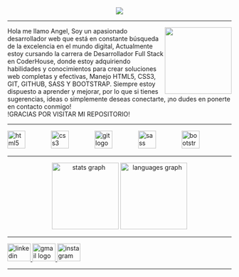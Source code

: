 <div align="center">
  <img height="" src="https://media.giphy.com/media/cONmehlI1RLooq701P/giphy.gif"  />
</div>

------------

<img align="right" height="150" src="https://raw.githubusercontent.com/TheDudeThatCode/TheDudeThatCode/master/Assets/Developer.gif"  />
<p align="left">Hola me llamo Angel, Soy un apasionado desarrollador web que está en constante búsqueda de la excelencia en el mundo digital, Actualmente estoy cursando la carrera de Desarrollador Full Stack en CoderHouse, donde estoy adquiriendo habilidades y conocimientos para crear soluciones web completas y efectivas, Manejo HTML5, CSS3, GIT, GITHUB, SASS Y BOOTSTRAP. Siempre estoy dispuesto a aprender y mejorar, por lo que si tienes sugerencias, ideas o simplemente deseas conectarte, ¡no dudes en ponerte en contacto conmigo!<br>!GRACIAS POR VISITAR MI REPOSITORIO!</p>


------------
<div align="left">
  <img src="https://cdn.jsdelivr.net/gh/devicons/devicon/icons/html5/html5-original.svg" height="40" alt="html5 logo"  />
  <img width="50" />
  <img src="https://cdn.jsdelivr.net/gh/devicons/devicon/icons/css3/css3-original.svg" height="40" alt="css3 logo"  />
  <img width="50" />
  <img src="https://cdn.jsdelivr.net/gh/devicons/devicon/icons/git/git-original.svg" height="40" alt="git logo"  />
  <img width="50" />
  <img src="https://cdn.jsdelivr.net/gh/devicons/devicon/icons/sass/sass-original.svg" height="40" alt="sass logo"  />
  <img width="50" />
  <img src="https://cdn.jsdelivr.net/gh/devicons/devicon/icons/bootstrap/bootstrap-original.svg" height="40" alt="bootstrap logo"  />
</div>

------------

<div align="center">
  <img src="https://github-readme-stats.vercel.app/api?username=Angel-lopez02&hide_title=false&hide_rank=false&show_icons=true&include_all_commits=true&count_private=true&disable_animations=false&theme=dracula&locale=en&hide_border=false&order=1" height="150" alt="stats graph"  />
  <img src="https://github-readme-stats.vercel.app/api/top-langs?username=Angel-lopez02&locale=en&hide_title=false&layout=compact&card_width=320&langs_count=5&theme=dracula&hide_border=false&order=2" height="150" alt="languages graph"  />
</div>

------------

<div align="left">
  <a href="https://www.linkedin.com/in/angel-lopez-2a6571211/" target="_blank">
    <img src="https://raw.githubusercontent.com/maurodesouza/profile-readme-generator/master/src/assets/icons/social/linkedin/default.svg" width="52" height="40" alt="linkedin logo"  />
  </a>
  <a href="angelde2002@gmail.com" target="_blank">
    <img src="https://raw.githubusercontent.com/maurodesouza/profile-readme-generator/master/src/assets/icons/social/gmail/default.svg" width="52" height="40" alt="gmail logo"  />
  </a>
  <a href="https://www.instagram.com/angel_lopez.02/" target="_blank">
    <img src="https://raw.githubusercontent.com/maurodesouza/profile-readme-generator/master/src/assets/icons/social/instagram/default.svg" width="52" height="40" alt="instagram logo"  />
  </a>
</div>

------------
